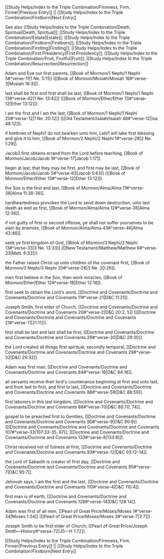 [[Study Helps/Index to the Triple Combination/Firmness, Firm, Firmer|Previous Entry]]  ||  [[Study Helps/Index to the Triple Combination/Firstborn|Next Entry]]

 See also [[Study Helps/Index to the Triple Combination/Death, Spiritual|Death, Spiritual]]; [[Study Helps/Index to the Triple Combination/Estate|Estate]]; [[Study Helps/Index to the Triple Combination/Firstborn|Firstborn]]; [[Study Helps/Index to the Triple Combination/Firstling|Firstling]]; [[Study Helps/Index to the Triple Combination/First Presidency|First Presidency]]; [[Study Helps/Index to the Triple Combination/Fruit, Fruitful|Fruit]]; [[Study Helps/Index to the Triple Combination/Resurrection|Resurrection]]

 Adam and Eve our first parents, [[Book of Mormon/1 Nephi/1 Nephi 5#^verse-11|1 Ne. 5:11]] ([[Book of Mormon/Mosiah/Mosiah 16#^verse-3|Mosiah 16:3]]).

 last shall be first and first shall be last, [[Book of Mormon/1 Nephi/1 Nephi 13#^verse-42|1 Ne. 13:42]] ([[Book of Mormon/Ether/Ether 13#^verse-12|Ether 13:12]]).

 I am the first and I am the last, [[Book of Mormon/1 Nephi/1 Nephi 20#^verse-12|1 Ne. 20:12]] ([[Old Testament/Isaiah/Isaiah 48#^verse-12|Isa. 48:12]]).

 if brethren of Nephi1 do not hearken unto him, Lehi1 will take first blessing and give it to him, [[Book of Mormon/2 Nephi/2 Nephi 1#^verse-29|2 Ne. 1:29]].

 Jacob2 first obtains errand from the Lord before teaching, [[Book of Mormon/Jacob/Jacob 1#^verse-17|Jacob 1:17]].

 begin at last, that they may be first, and first may be last, [[Book of Mormon/Jacob/Jacob 5#^verse-63|Jacob 5:63]] ([[Book of Mormon/Ether/Ether 13#^verse-12|Ether 13:12]]).

 the Son is the first and last, [[Book of Mormon/Alma/Alma 11#^verse-38|Alma 11:38-39]].

 hardheartedness provokes the Lord to send down destruction, unto last death as well as first, [[Book of Mormon/Alma/Alma 12#^verse-36|Alma 12:36]].

 if not guilty of first or second offense, ye shall not suffer yourselves to be slain by enemies, [[Book of Mormon/Alma/Alma 43#^verse-46|Alma 43:46]].

 seek ye first kingdom of God, [[Book of Mormon/3 Nephi/3 Nephi 13#^verse-33|3 Ne. 13:33]] ([[New Testament/Matthew/Matthew 6#^verse-33|Matt. 6:33]]).

 the Father raised Christ up unto children of the covenant first, [[Book of Mormon/3 Nephi/3 Nephi 20#^verse-26|3 Ne. 20:26]].

 men first believe in the Son, then work miracles, [[Book of Mormon/Ether/Ether 12#^verse-18|Ether 12:18]].

 first seek to obtain the Lord's word, [[Doctrine and Covenants/Doctrine and Covenants/Doctrine and Covenants 11#^verse-21|D&C 11:21]].

 Joseph Smith, first elder of Church, [[Doctrine and Covenants/Doctrine and Covenants/Doctrine and Covenants 20#^verse-2|D&C 20:2, 5]] ([[Doctrine and Covenants/Doctrine and Covenants/Doctrine and Covenants 21#^verse-11|21:11]]).

 first shall be last and last shall be first, [[Doctrine and Covenants/Doctrine and Covenants/Doctrine and Covenants 29#^verse-30|D&C 29:30]].

 the Lord created all things first spiritual, secondly temporal, [[Doctrine and Covenants/Doctrine and Covenants/Doctrine and Covenants 29#^verse-32|D&C 29:32]].

 Adam was first man, [[Doctrine and Covenants/Doctrine and Covenants/Doctrine and Covenants 84#^verse-16|D&C 84:16]].

 all servants receive their lord's countenance beginning at first and unto last, and from last to first, and first to last, [[Doctrine and Covenants/Doctrine and Covenants/Doctrine and Covenants 88#^verse-59|D&C 88:59]].

 first laborers in this last kingdom, [[Doctrine and Covenants/Doctrine and Covenants/Doctrine and Covenants 88#^verse-70|D&C 88:70, 74]].

 gospel to be preached first to Gentiles, [[Doctrine and Covenants/Doctrine and Covenants/Doctrine and Covenants 90#^verse-9|D&C 90:9]] ([[Doctrine and Covenants/Doctrine and Covenants/Doctrine and Covenants 107#^verse-33|107:33-35, 97]]; [[Doctrine and Covenants/Doctrine and Covenants/Doctrine and Covenants 133#^verse-8|133:8]]).

 Christ received not of fulness at first, [[Doctrine and Covenants/Doctrine and Covenants/Doctrine and Covenants 93#^verse-12|D&C 93:12-14]].

 the Lord of Sabaoth is creator of first day, [[Doctrine and Covenants/Doctrine and Covenants/Doctrine and Covenants 95#^verse-7|D&C 95:7]].

 Jehovah says, I am the first and the last, [[Doctrine and Covenants/Doctrine and Covenants/Doctrine and Covenants 110#^verse-4|D&C 110:4]].

 first man is of earth, [[Doctrine and Covenants/Doctrine and Covenants/Doctrine and Covenants 128#^verse-14|D&C 128:14]].

 Adam was first of all men, [[Pearl of Great Price/Moses/Moses 1#^verse-34|Moses 1:34]] ([[Pearl of Great Price/Moses/Moses 3#^verse-7|3:7]]).

 Joseph Smith to be first elder of Church, [[Pearl of Great Price/Joseph Smith—History#^verse-72|JS—H 1:72]].

[[Study Helps/Index to the Triple Combination/Firmness, Firm, Firmer|Previous Entry]]  ||  [[Study Helps/Index to the Triple Combination/Firstborn|Next Entry]]